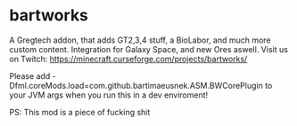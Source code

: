 # bartworks
A Gregtech addon, that adds GT2,3,4 stuff, a BioLabor, and much more custom content. Integration for Galaxy Space, and new Ores aswell.
Visit us on Twitch:
https://minecraft.curseforge.com/projects/bartworks/


Please add -Dfml.coreMods.load=com.github.bartimaeusnek.ASM.BWCorePlugin to your JVM args when you run this in a dev enviroment!

PS: This mod is a piece of fucking shit